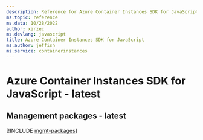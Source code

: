```yaml
---
description: Reference for Azure Container Instances SDK for JavaScript
ms.topic: reference
ms.data: 10/28/2022
author: xirzec
ms.devlang: javascript
title: Azure Container Instances SDK for JavaScript
ms.author: jeffish
ms.service: containerinstances
---
```

# Azure Container Instances SDK for JavaScript - latest

## Management packages - latest
[!INCLUDE [mgmt-packages](container-instances-mgmt-index.md)]